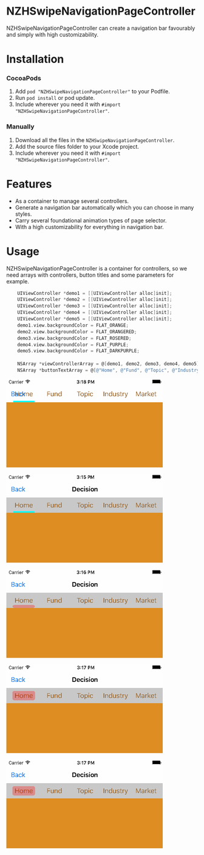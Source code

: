 # NZHSwipeNavigationPageController
NZHSwipeNavigationPageController can create a navigation bar favourably and simply with high customizability.

# Installation
### CocoaPods
1. Add `pod "NZHSwipeNavigationPageController"` to your Podfile.
2. Run `pod install` or pod update.
3. Include wherever you need it with `#import "NZHSwipeNavigationPageController"`.

### Manually
1. Download all the files in the `NZHSwipeNavigationPageController`.
2. Add the source files folder to your Xcode project.
3. Include wherever you need it with `#import "NZHSwipeNavigationPageController"`.

# Features
* As a container to manage several controllers.
* Generate a navigation bar automatically which you can choose in many styles.
* Carry several foundational animation types of page selector.
* With a high customizability for everything in navigation bar.

# Usage

NZHSwipeNavigationPageController is a container for controllers, so we need arrays with controllers, button titles and some parameters  for example.
```objectivec
    UIViewController *demo1 = [[UIViewController alloc]init];
    UIViewController *demo2 = [[UIViewController alloc]init];
    UIViewController *demo3 = [[UIViewController alloc]init];
    UIViewController *demo4 = [[UIViewController alloc]init];
    UIViewController *demo5 = [[UIViewController alloc]init];
    demo1.view.backgroundColor = FLAT_ORANGE;
    demo2.view.backgroundColor = FLAT_ORANGERED;
    demo3.view.backgroundColor = FLAT_ROSERED;
    demo4.view.backgroundColor = FLAT_PURPLE;
    demo5.view.backgroundColor = FLAT_DARKPURPLE;
    
    NSArray *viewControllerArray = @[demo1, demo2, demo3, demo4, demo5];
    NSArray *buttonTextArray = @[@"Home", @"Fund", @"Topic", @"Industry", @"Market"];
```

![image](https://github.com/iiyumewo/NZHSwipeNavigationPageController/blob/master/NZHSwipeNavigationPageControllerDemo/ImageForDemo&README/onNavigationBar.gif?raw=true)

![image](https://github.com/iiyumewo/NZHSwipeNavigationPageController/blob/master/NZHSwipeNavigationPageControllerDemo/ImageForDemo&README/deafultPattern.gif?raw=true)

![image](https://github.com/iiyumewo/NZHSwipeNavigationPageController/blob/master/NZHSwipeNavigationPageControllerDemo/ImageForDemo&README/customBottomSelector.gif?raw=true)

![image](https://github.com/iiyumewo/NZHSwipeNavigationPageController/blob/master/NZHSwipeNavigationPageControllerDemo/ImageForDemo&README/customMiddleSelector.gif?raw=true)

![image](https://github.com/iiyumewo/NZHSwipeNavigationPageController/blob/master/NZHSwipeNavigationPageControllerDemo/ImageForDemo&README/customAnimationSelector.gif?raw=true)
